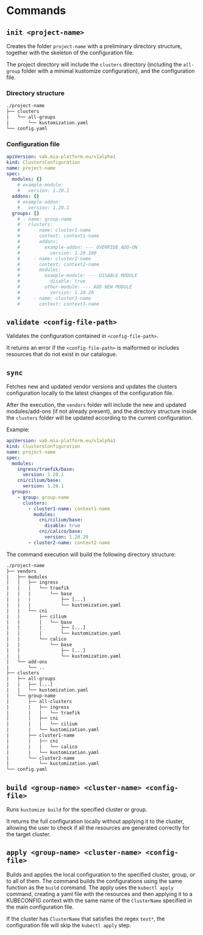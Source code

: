 # Commands

## `init <project-name>`

Creates the folder `project-name` with a preliminary directory structure,
together with the skeleton of the configuration file.

The project directory will include the `clusters` directory (including the `all-group` folder with a minimal
kustomize configuration), and the configuration file.

### Directory structure

```txt
./project-name
├── clusters
|   └── all-groups
|       └── kustomization.yaml
└── config.yaml
```

### Configuration file

```yaml
apiVersion: vab.mia-platform.eu/v1alpha1
kind: ClustersConfiguration
name: project-name
spec:
  modules: {}
    # example-module:
    #   version: 1.20.1
  addons: {}
    # example-addon:
    #   version: 1.20.1
  groups: []
    # - name: group-name
    #   clusters:
    #     - name: cluster1-name
    #       context: context1-name
    #       addons:
    #         example-addon: --- OVERRIDE ADD-ON
    #           version: 1.20.100
    #     - name: cluster2-name
    #       context: context2-name
    #       modules:
    #         example-module: --- DISABLE MODULE
    #           disable: true
    #         other-module: --- ADD NEW MODULE
    #           version: 1.20.20 
    #     - name: cluster3-name
    #       context: context3-name
```

## `validate <config-file-path>`

Validates the configuration contained in `<config-file-path>`.

It returns an error if the `<config-file-path>` is malformed or includes resources that do not exist in our catalogue.

## `sync`

Fetches new and updated vendor versions and updates the clusters configuration locally to the latest changes
of the configuration file.

After the execution, the `vendors` folder will include the new and updated  modules/add-ons (if not already present),
and the directory structure inside the `clusters` folder will be updated according to the current configuration.

Example:

```yaml
apiVersion: vab.mia-platform.eu/v1alpha1
kind: ClustersConfiguration
name: project-name
spec:
  modules:
    ingress/traefik/base:
      version: 1.20.1
    cni/cilium/base:
      version: 1.20.1
  groups: 
    - group: group-name
      clusters:
        - cluster1-name: context1-name
          modules:
            cni/cilium/base:
              disable: true
            cni/calico/base:
              version: 1.20.20 
        - cluster2-name: context2-name
```

The command execution will build the following directory structure:

```txt
./project-name
├── vendors
|   ├── modules
|   |   ├── ingress
|   |   |   └── traefik
|   |   |       └── base
|   |   |           ├── [...]
|   |   |           └── kustomization.yaml
|   |   └── cni
|   |       ├── cilium
|   |       |   └── base
|   |       |       ├── [...]
|   |       |       └── kustomization.yaml
|   |       └── calico
|   |           └── base
|   |               ├── [...]
|   |               └── kustomization.yaml
|   └── add-ons
|       └── ..
├── clusters
|   ├── all-groups
|   |   ├── [...]
|   |   └── kustomization.yaml
|   └── group-name
|       ├── all-clusters
|       |   ├── ingress
|       |   |   └── traefik
|       |   ├── cni
|       |   |   └── cilium
|       |   └── kustomization.yaml
|       ├── cluster1-name
|       |   ├── cni
|       |   |   └── calico
|       |   └── kustomization.yaml    
|       └── cluster2-name
|           └── kustomization.yaml 
└── config.yaml
```

## `build <group-name> <cluster-name> <config-file>`

Runs `kustomize build` for the specified cluster or group.

It returns the full configuration locally without applying it to the cluster, allowing the user to check
if all the resources are generated correctly for the target cluster.

## `apply <group-name> <cluster-name> <config-file>`

Builds and applies the local configuration to the specified cluster, group, or to all of them.
The command builds the configurations using the same function as the `build` command.
The apply uses the `kubectl apply` command, creating a yaml file with the resources and then applying it to a
KUBECONFIG context with the same name of the `ClusterName` specified in the main configuration file.

If the cluster has `ClusterName` that satisfies the regex `test*`, the configuration file will skip
the `kubectl apply` step.
